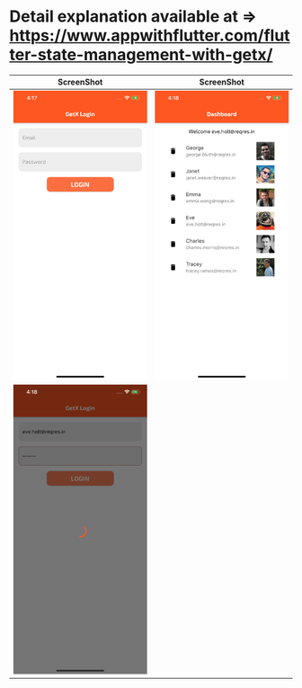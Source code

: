 # Detail explanation available at => https://www.appwithflutter.com/flutter-state-management-with-getx/

ScreenShot | ScreenShot
------------ | -------------
![Firebase Authentication Tutorial](/ss/flutter-getx-login.png) | ![Firebase Authentication Tutorial](/ss/flutter-getx-library.png)
![Firebase Authentication Tutorial](/ss/flutter-getx-state-management.png) |
